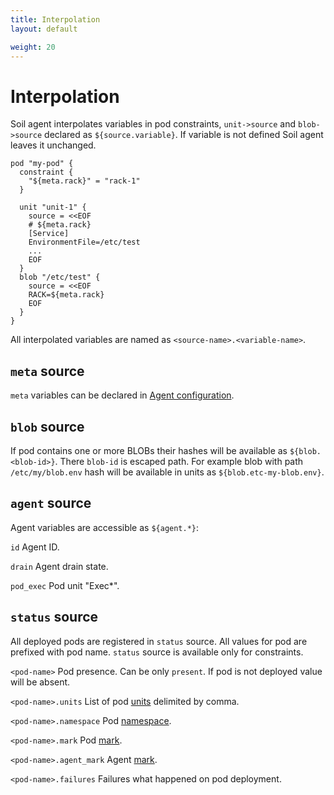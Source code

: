 ```yaml
---
title: Interpolation
layout: default

weight: 20
---
```


# Interpolation

Soil agent interpolates variables in pod constraints, `unit->source` and `blob->source` declared as `${source.variable}`. If variable is not defined Soil agent leaves it unchanged.  

```hcl
pod "my-pod" {
  constraint {
    "${meta.rack}" = "rack-1"
  }

  unit "unit-1" {
    source = <<EOF
    # ${meta.rack}
    [Service]
    EnvironmentFile=/etc/test
    ...
    EOF
  }
  blob "/etc/test" {
    source = <<EOF
    RACK=${meta.rack}
    EOF
  }
}
```

All interpolated variables are named as `<source-name>.<variable-name>`.

## `meta` source

`meta` variables can be declared in [Agent configuration]({{site.baseurl}}/agent/configuration).

## `blob` source

If pod contains one or more BLOBs their hashes will be available as `${blob.<blob-id>}`. There `blob-id` is escaped path. For example blob with path `/etc/my/blob.env` hash will be available in units as `${blob.etc-my-blob.env}`.

## `agent` source

Agent variables are accessible as `${agent.*}`:

`id` Agent ID.

`drain` Agent drain state.

`pod_exec` Pod unit "Exec*".

## `status` source

All deployed pods are registered in `status` source. All values for pod are prefixed with pod name. `status` source is available only for constraints.

`<pod-name>` Pod presence. Can be only `present`. If pod is not deployed value will be absent.
 
`<pod-name>.units` List of pod [units]({{site.baseurl}}/pod/#units) delimited by comma.

`<pod-name>.namespace` Pod [namespace]({{site.baseurl}}/agent/namespaces).

`<pod-name>.mark` Pod [mark]({{site.baseurl}}/pod/#mark).

`<pod-name>.agent_mark` Agent [mark]({{site.baseurl}}/agent/#mark).

`<pod-name>.failures` Failures what happened on pod deployment.

